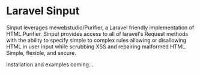 Laravel Sinput
==============

Sinput leverages mewebstudio/Purifier, a Laravel friendly implementation of HTML Purifier. Sinput provides access to all of laravel's Request methods with the ability to specify simple to complex rules allowing or disallowing HTML in user input while scrubbing XSS and repairing malformed HTML. Simple, flexible, and secure.

Installation and examples coming...
